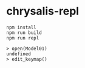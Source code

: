 chrysalis-repl
===============

```shell
npm install
npm run build
npm run repl
```

```
> open(Model01)
undefined
> edit_keymap()
```
